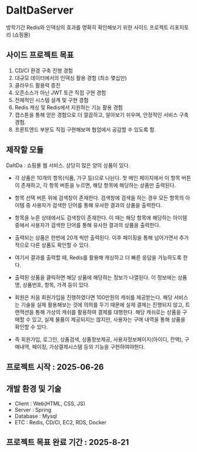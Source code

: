 # DaItDaServer
방학기간 Redis와 인덱싱의 효과를 명확히 확인해보기 위한 사이드 프로젝트 리포지토리 (쇼핑몰)

## 사이드 프로젝트 목표

1. CD/CI 환경 구축 진행 경험
2. 대규모 데이터에서의 인덱싱 활용 경험 (최소 몇십만)
3. 클라우드 활용력 증진
4. 오픈소스가 아닌 JWT 토큰 직접 구현 경험
5. 전체적인 시스템 설계 및 구현 경험
6. Redis 캐싱 및 Redis에서 지원하는 기능 활용 경험
7. 캡스톤을 통해 얻은 경험으로 더 깔끔하고, 알아보기 쉬우며, 안정적인 서비스 구축 경험.
8. 프론트엔드 부분도 직접 구현해보며 협업에서 공감할 수 있도록 함. 

## 제작할 모듈

 DaItDa : 쇼핑몰 웹 서비스. 상당히 많은 양의 상품이 있다.

 - 각 상품은 10개의 항목(식품, 가구 등)으로 나뉜다. 첫 메인 페이지에서 이 항목 버튼이 존재하고, 각 항목 버튼을 누르면, 해당 항목에 해당하는 상품만 출력된다.

 - 항목 선택 버튼 위에 검색창이 존재한다. 검색창에 검색을 하는 경우 모든 항목의 아이템 중 사용자가 검색한 단어를 통해 유사한 결과의 상품을 출력한다.

 - 항목을 누른 상태에서도 검색창이 존재한다. 이 때는 해당 항목에 해당하는 아이템 중에서 사용자가 검색한 단어를 통해 유사한 결과의 상품을 출력한다.

 - 출력되는 상품은 한번에 20개 씩만 출력된다. 이후 페이징을 통해 넘어가면서 추가적으로 다른 상품도 확인할 수 있다.

 - 여기서 결과를 출력할 때, Redis를 활용해 캐싱하고 더 빠른 응답을 가능하도록 한다.

 - 출력된 상품을 클릭하면 해당 상품에 해당하는 정보가 나열된다. 이 정보에는 상품명, 상품번호, 항목, 가격 등이 있다.

 - 회원은 처음 회원가입을 진행하였다면 100만원의 캐쉬를 제공받는다. 해당 서비스는 기술을 실제 활용해보는 것에 의의를 두기 때문에 실제 결제는 진행되지 않고, 트랜잭션을 통해 가상의 캐쉬를 활용하여 결제를 대행한다. 해당 캐쉬로는 상품을 구매할 수 있고, 실제 물품이 제공되지는 않지만, 사용자는 구매 내역을 통해 상품을 확인할 수 있다.

 - 즉 회원가입, 로그인, 상품검색, 상품정보제공, 사용자정보페이지(아이디, 잔액), 구매내역, 페이징, 가상결제시스템 등의 기능을 구현하여야한다. 

## 프로젝트 시작 : 2025-06-26

## 개발 환경 및 기술

- Client : Web(HTML, CSS, JS)
- Server : Spring
- Database : Mysql
- ETC : Redis, CD/CI, EC2, RDS, Docker

## 프로젝트 목표 완료 기간 : 2025-8-21
